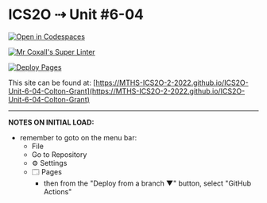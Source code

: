 # ICS2O ⇢ Unit #6-04

[![Open in Codespaces](https://classroom.github.com/assets/launch-codespace-7f7980b617ed060a017424585567c406b6ee15c891e84e1186181d67ecf80aa0.svg)](https://classroom.github.com/open-in-codespaces?assignment_repo_id=11270649)

[![Mr Coxall's Super Linter](https://github.com/MTHS-ICS2O-2-2022/ICS2O-Unit-6-04-Colton-Grant/workflows/Mr%20Coxall's%20Super%20Linter/badge.svg)](https://github.com/MTHS-ICS2O-2-2022/ICS2O-Unit-6-04-Colton-Grant/actions)

[![Deploy Pages](https://github.com/MTHS-ICS2O-2-2022/ICS2O-Unit-6-04-Colton-Grant/workflows/Deploy%20Pages/badge.svg)](https://github.com/MTHS-ICS2O-2-2022/ICS2O-Unit-6-04-Colton-Grant/actions)

This site can be found at: [https://MTHS-ICS2O-2-2022.github.io/ICS2O-Unit-6-04-Colton-Grant](https://MTHS-ICS2O-2-2022.github.io/ICS2O-Unit-6-04-Colton-Grant)

---

**NOTES ON INITIAL LOAD:**
- remember to goto on the menu bar:
  - File
  - Go to Repository
  - ⚙ Settings
  - 🗔 Pages
    - then from the "Deploy from a branch ▼" button, select "GitHub Actions"
